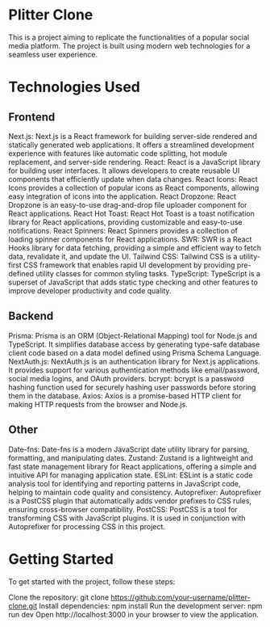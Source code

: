 # Plitter Clone
This is a project aiming to replicate the functionalities of a popular social media platform. The project is built using modern web technologies for a seamless user experience.

# Technologies Used
## Frontend
Next.js: Next.js is a React framework for building server-side rendered and statically generated web applications. It offers a streamlined development experience with features like automatic code splitting, hot module replacement, and server-side rendering.
React: React is a JavaScript library for building user interfaces. It allows developers to create reusable UI components that efficiently update when data changes.
React Icons: React Icons provides a collection of popular icons as React components, allowing easy integration of icons into the application.
React Dropzone: React Dropzone is an easy-to-use drag-and-drop file uploader component for React applications.
React Hot Toast: React Hot Toast is a toast notification library for React applications, providing customizable and easy-to-use notifications.
React Spinners: React Spinners provides a collection of loading spinner components for React applications.
SWR: SWR is a React Hooks library for data fetching, providing a simple and efficient way to fetch data, revalidate it, and update the UI.
Tailwind CSS: Tailwind CSS is a utility-first CSS framework that enables rapid UI development by providing pre-defined utility classes for common styling tasks.
TypeScript: TypeScript is a superset of JavaScript that adds static type checking and other features to improve developer productivity and code quality.
## Backend
Prisma: Prisma is an ORM (Object-Relational Mapping) tool for Node.js and TypeScript. It simplifies database access by generating type-safe database client code based on a data model defined using Prisma Schema Language.
NextAuth.js: NextAuth.js is an authentication library for Next.js applications. It provides support for various authentication methods like email/password, social media logins, and OAuth providers.
bcrypt: bcrypt is a password hashing function used for securely hashing user passwords before storing them in the database.
Axios: Axios is a promise-based HTTP client for making HTTP requests from the browser and Node.js.
## Other
Date-fns: Date-fns is a modern JavaScript date utility library for parsing, formatting, and manipulating dates.
Zustand: Zustand is a lightweight and fast state management library for React applications, offering a simple and intuitive API for managing application state.
ESLint: ESLint is a static code analysis tool for identifying and reporting patterns in JavaScript code, helping to maintain code quality and consistency.
Autoprefixer: Autoprefixer is a PostCSS plugin that automatically adds vendor prefixes to CSS rules, ensuring cross-browser compatibility.
PostCSS: PostCSS is a tool for transforming CSS with JavaScript plugins. It is used in conjunction with Autoprefixer for processing CSS in this project.

# Getting Started
To get started with the project, follow these steps:

Clone the repository: git clone https://github.com/your-username/plitter-clone.git
Install dependencies: npm install
Run the development server: npm run dev
Open http://localhost:3000 in your browser to view the application.
